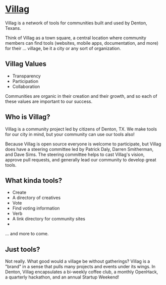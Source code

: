 # [Villag](http://vill.ag)

Villag is a network of tools for communities built and used by Denton, Texans.

Think of Villag as a town square, a central location where community members can find tools (websites, mobile apps, documentation, and more) for their ... village, be it a city or any sort of organization.

## Villag Values

* Transparency
* Participation
* Collaboration

Communities are organic in their creation and their growth, and so each of these values are important to our success.

## Who is Villag?

Villag is a community project led by citizens of Denton, TX. We make tools for our city in mind, but your community can use our tools also!

Because Villag is open source everyone is welcome to participate, but Villag does have a steering committee led by Patrick Daly, Darren Smitherman, and Dave Sims. The steering committee helps to cast Villag's vision, approve pull requests, and generally lead our community to develop great tools.

## What kinda tools?

* Create
 * A directory of creatives 
* Vote
 * Find voting information 
* Verb
 * A link directory for community sites
 * 
... and more to come.

## Just tools?

Not really. What good would a village be without gatherings? Villag is a "brand" in a sense that pulls many projects and events under its wings. In Denton, Villag encapsulates a bi-weekly coffee club, a monthly OpenHack, a quarterly hackathon, and an annual Startup Weekend!
